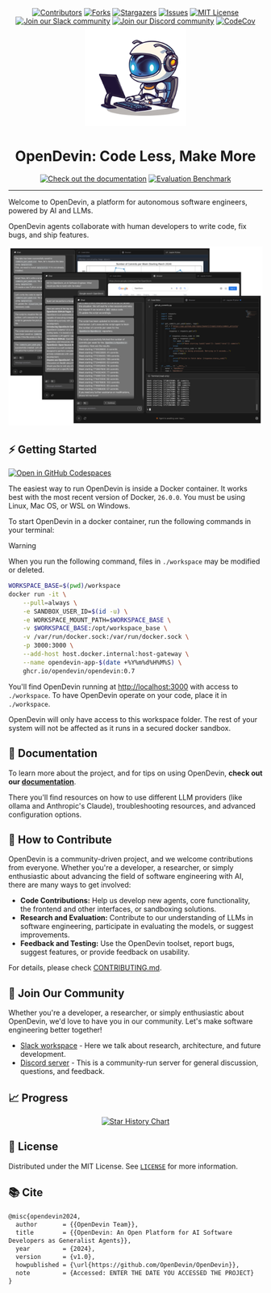 <a name="readme-top"></a>

<!--
*** Thanks for checking out the Best-README-Template. If you have a suggestion
*** that would make this better, please fork the repo and create a pull request
*** or simply open an issue with the tag "enhancement".
*** Don't forget to give the project a star!
*** Thanks again! Now go create something AMAZING! :D
-->

<!-- PROJECT SHIELDS -->
<!--
*** I'm using markdown "reference style" links for readability.
*** Reference links are enclosed in brackets [ ] instead of parentheses ( ).
*** See the bottom of this document for the declaration of the reference variables
*** for contributors-url, forks-url, etc. This is an optional, concise syntax you may use.
*** https://www.markdownguide.org/basic-syntax/#reference-style-links
-->

<div align="center">
  <a href="https://github.com/OpenDevin/OpenDevin/graphs/contributors"><img src="https://img.shields.io/github/contributors/opendevin/opendevin?style=for-the-badge&color=blue" alt="Contributors"></a>
  <a href="https://github.com/OpenDevin/OpenDevin/network/members"><img src="https://img.shields.io/github/forks/opendevin/opendevin?style=for-the-badge&color=blue" alt="Forks"></a>
  <a href="https://github.com/OpenDevin/OpenDevin/stargazers"><img src="https://img.shields.io/github/stars/opendevin/opendevin?style=for-the-badge&color=blue" alt="Stargazers"></a>
  <a href="https://github.com/OpenDevin/OpenDevin/issues"><img src="https://img.shields.io/github/issues/opendevin/opendevin?style=for-the-badge&color=blue" alt="Issues"></a>
  <a href="https://github.com/OpenDevin/OpenDevin/blob/main/LICENSE"><img src="https://img.shields.io/github/license/opendevin/opendevin?style=for-the-badge&color=blue" alt="MIT License"></a>
  <br/>
  <a href="https://join.slack.com/t/opendevin/shared_invite/zt-2i1iqdag6-bVmvamiPA9EZUu7oCO6KhA"><img src="https://img.shields.io/badge/Slack-Join%20Us-red?logo=slack&logoColor=white&style=for-the-badge" alt="Join our Slack community"></a>
  <a href="https://discord.gg/ESHStjSjD4"><img src="https://img.shields.io/badge/Discord-Join%20Us-purple?logo=discord&logoColor=white&style=for-the-badge" alt="Join our Discord community"></a>
  <a href="https://codecov.io/github/opendevin/opendevin?branch=main"><img alt="CodeCov" src="https://img.shields.io/codecov/c/github/opendevin/opendevin?style=for-the-badge"></a>
</div>

<!-- PROJECT LOGO -->
<div align="center">
  <img src="./docs/static/img/logo.png" alt="Logo" width="200" height="200">
  <h1 align="center">OpenDevin: Code Less, Make More</h1>
  <a href="https://opendevin.github.io/OpenDevin/modules/usage/intro"><img src="https://img.shields.io/badge/Documentation-OpenDevin-blue?logo=googledocs&logoColor=white&style=for-the-badge" alt="Check out the documentation"></a>
  <a href="https://huggingface.co/spaces/OpenDevin/evaluation"><img src="https://img.shields.io/badge/Evaluation-Benchmark%20on%20HF%20Space-green?style=for-the-badge" alt="Evaluation Benchmark"></a>
</div>
<hr>

Welcome to OpenDevin, a platform for autonomous software engineers, powered by AI and LLMs.

OpenDevin agents collaborate with human developers to write code, fix bugs, and ship features.

![App screenshot](./docs/static/img/screenshot.png)

## ⚡ Getting Started

[![Open in GitHub Codespaces](https://github.com/codespaces/badge.svg)](https://codespaces.new/OpenDevin/OpenDevin)

The easiest way to run OpenDevin is inside a Docker container. It works best with the most recent version of Docker, `26.0.0`.
You must be using Linux, Mac OS, or WSL on Windows.

To start OpenDevin in a docker container, run the following commands in your terminal:

> [!WARNING]
> When you run the following command, files in `./workspace` may be modified or deleted.

```bash
WORKSPACE_BASE=$(pwd)/workspace
docker run -it \
    --pull=always \
    -e SANDBOX_USER_ID=$(id -u) \
    -e WORKSPACE_MOUNT_PATH=$WORKSPACE_BASE \
    -v $WORKSPACE_BASE:/opt/workspace_base \
    -v /var/run/docker.sock:/var/run/docker.sock \
    -p 3000:3000 \
    --add-host host.docker.internal:host-gateway \
    --name opendevin-app-$(date +%Y%m%d%H%M%S) \
    ghcr.io/opendevin/opendevin:0.7
```

You'll find OpenDevin running at [http://localhost:3000](http://localhost:3000) with access to `./workspace`. To have OpenDevin operate on your code, place it in `./workspace`.

OpenDevin will only have access to this workspace folder. The rest of your system will not be affected as it runs in a secured docker sandbox.

## 🚀 Documentation

To learn more about the project, and for tips on using OpenDevin,
**check out our [documentation](https://opendevin.github.io/OpenDevin/modules/usage/intro)**.

There you'll find resources on how to use different LLM providers (like ollama and Anthropic's Claude),
troubleshooting resources, and advanced configuration options.

## 🤝 How to Contribute

OpenDevin is a community-driven project, and we welcome contributions from everyone.
Whether you're a developer, a researcher, or simply enthusiastic about advancing the field of
software engineering with AI, there are many ways to get involved:

- **Code Contributions:** Help us develop new agents, core functionality, the frontend and other interfaces, or sandboxing solutions.
- **Research and Evaluation:** Contribute to our understanding of LLMs in software engineering, participate in evaluating the models, or suggest improvements.
- **Feedback and Testing:** Use the OpenDevin toolset, report bugs, suggest features, or provide feedback on usability.

For details, please check [CONTRIBUTING.md](./CONTRIBUTING.md).

## 🤖 Join Our Community

Whether you're a developer, a researcher, or simply enthusiastic about OpenDevin, we'd love to have you in our community.
Let's make software engineering better together!

- [Slack workspace](https://join.slack.com/t/opendevin/shared_invite/zt-2jsrl32uf-fTeeFjNyNYxqSZt5NPY3fA) - Here we talk about research, architecture, and future development.
- [Discord server](https://discord.gg/ESHStjSjD4) - This is a community-run server for general discussion, questions, and feedback.

## 📈 Progress

<p align="center">
  <a href="https://star-history.com/#OpenDevin/OpenDevin&Date">
    <img src="https://api.star-history.com/svg?repos=OpenDevin/OpenDevin&type=Date" width="500" alt="Star History Chart">
  </a>
</p>

## 📜 License

Distributed under the MIT License. See [`LICENSE`](./LICENSE) for more information.

[contributors-shield]: https://img.shields.io/github/contributors/opendevin/opendevin?style=for-the-badge
[contributors-url]: https://github.com/OpenDevin/OpenDevin/graphs/contributors
[forks-shield]: https://img.shields.io/github/forks/opendevin/opendevin?style=for-the-badge
[forks-url]: https://github.com/OpenDevin/OpenDevin/network/members
[stars-shield]: https://img.shields.io/github/stars/opendevin/opendevin?style=for-the-badge
[stars-url]: https://github.com/OpenDevin/OpenDevin/stargazers
[issues-shield]: https://img.shields.io/github/issues/opendevin/opendevin?style=for-the-badge
[issues-url]: https://github.com/OpenDevin/OpenDevin/issues
[license-shield]: https://img.shields.io/github/license/opendevin/opendevin?style=for-the-badge
[license-url]: https://github.com/OpenDevin/OpenDevin/blob/main/LICENSE

## 📚 Cite

```
@misc{opendevin2024,
  author       = {{OpenDevin Team}},
  title        = {{OpenDevin: An Open Platform for AI Software Developers as Generalist Agents}},
  year         = {2024},
  version      = {v1.0},
  howpublished = {\url{https://github.com/OpenDevin/OpenDevin}},
  note         = {Accessed: ENTER THE DATE YOU ACCESSED THE PROJECT}
}
```
